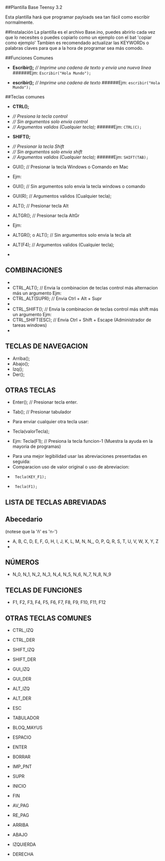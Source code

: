 ##Plantilla Base Teensy 3.2

Esta plantilla hará que programar payloads sea tan fácil como escribir normalmente.

##Instalación
La plantilla es el archivo Base.ino, puedes abrirlo cada vez que lo necesites o puedes copiarlo como un ejemplo con el bat 'copiar como ejemplo'
Tambien es recomendado actualizar las KEYWORDs o palabras claves para que a la hora de programar sea más comodo.

##Funciones Comunes

- **Escribir();**
*// Imprime una cadena de texto y envia una nueva linea*
######Ejm: ```Escribir("Hola Mundo");```

- **escribir();**
*// Imprime una cadena de texto*
######Ejm: ```escribir("Hola Mundo");```

##Teclas comunes

- **CTRL();**
* *// Presiona la tecla control*
* *// Sin argumentos solo envia control*
* *// Argumentos validos (Cualquier tecla);*
######Ejm: ```CTRL(C);```

- **SHIFT();**
* *// Presionar la tecla Shift*
* *// Sin argumentos solo envia shift*
* *// Argumentos validos (Cualquier tecla);*
######Ejm: ```SHIFT(TAB);```

- GUI(); 				// Presionar la tecla Windows o Comando en Mac
- Ejm:
- GUI(); 				// Sin argumentos solo envia la tecla windows o comando
- GUI(R); 				// Argumentos validos (Cualquier tecla);

- ALT(); 				// Presionar tecla Alt
- ALTGR(); // Presionar tecla AltGr
- Ejm:
- ALTGR(); o ALT();	// Sin argumentos solo envia la tecla alt
- ALT(F4); // Argumentos validos (Cualquier tecla);
- 
## COMBINACIONES
- 
- CTRL_ALT(); 		// Envia la combinacion de teclas control más alternacion más un argumento
Ejm:
- CTRL_ALT(SUPR);		// Envia Ctrl + Alt + Supr
- 
- CTRL_SHIFT();		// Envia la combinacion de teclas control más shift más un argumento
Ejm:
- CTRL_SHIFT(ESC); 	// Envia Ctrl + Shift + Escape (Administrador de tareas windows)
- 
## TECLAS DE NAVEGACION
- Arriba();
- Abajo();
- Izq();
- Der();

## OTRAS TECLAS
- Enter(); 	// Presionar tecla enter.
- Tab(); 		// Presionar tabulador

- Para enviar cualquier otra tecla usar:
- Tecla(valorTecla);
- Ejm: Tecla(F1); // Presiona la tecla funcion-1 (Muestra la ayuda en la mayoria de programas)

 * Para una mejor legibilidad usar las abreviaciones presentadas en seguida:
 * Comparacion uso de valor original o  uso de abreviacion:
 *		Tecla(KEY_F1);
 * 		Tecla(F1);
 

## LISTA DE TECLAS ABREVIADAS

## Abecedario
(notese que la 'ñ' es 'n-')
- A, B, C, D, E, F, G, H, I, J, K, L, M, N, N_, O, P, Q, R, S, T, U, V, W, X, Y, Z
- 
## NÚMEROS
- N_0, N_1, N_2, N_3, N_4, N_5, N_6, N_7, N_8, N_9

## TECLAS DE FUNCIONES
- F1, F2, F3, F4, F5, F6, F7, F8, F9, F10, F11, F12

## OTRAS TECLAS COMUNES

- CTRL_IZQ
- CTRL_DER
- SHIFT_IZQ
- SHIFT_DER
- GUI_IZQ
- GUI_DER
- ALT_IZQ
- ALT_DER

- ESC
- TABULADOR
- BLOQ_MAYUS
- ESPACIO
- ENTER
- BORRAR
- IMP_PNT
- SUPR
- INICIO
- FIN
- AV_PAG
- RE_PAG

- ARRIBA
- ABAJO
- IZQUIERDA
- DERECHA
